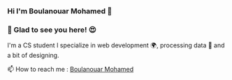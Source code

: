 ### Hi I'm Boulanouar Mohamed 👋
### 👋 Glad to see you here! 😍

I'm a CS student I specialize in web development 🌍, processing data 🎯 and a bit of designing.

📫 How to reach me : [Boulanouar Mohamed](https://www.linkedin.com/in/boulanouar-mohamed-a5b58320a/)
<!--
**boulanouar99mohamed/boulanouar99mohamed** is a ✨ _special_ ✨ repository because its `README.md` (this file) appears on your GitHub profile.

Here are some ideas to get you started:

- 🔭 I’m currently working on ...
- 🌱 I’m currently learning ...
- 👯 I’m looking to collaborate on ...
- 🤔 I’m looking for help with ...
- 💬 Ask me about ...
- 📫 How to reach me: ...
- 😄 Pronouns: ...
- ⚡ Fun fact: ...
-->
